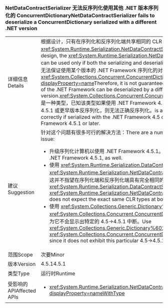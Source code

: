 ### <a name="netdatacontractserializer-fails-to-deserialize-a-concurrentdictionary-serialized-with-a-different-net-version"></a><span data-ttu-id="2299d-101">NetDataContractSerializer 无法反序列化使用其他 .NET 版本序列化的 ConcurrentDictionary</span><span class="sxs-lookup"><span data-stu-id="2299d-101">NetDataContractSerializer fails to deserialize a ConcurrentDictionary serialized with a different .NET version</span></span>

|   |   |
|---|---|
|<span data-ttu-id="2299d-102">详细信息</span><span class="sxs-lookup"><span data-stu-id="2299d-102">Details</span></span>|<span data-ttu-id="2299d-103">根据设计，只有在序列化和反序列化端共享相同的 CLR 类型时，才能使用 <xref:System.Runtime.Serialization.NetDataContractSerializer?displayProperty=name>。</span><span class="sxs-lookup"><span data-stu-id="2299d-103">By design, the <xref:System.Runtime.Serialization.NetDataContractSerializer?displayProperty=name> can be used only if both the serializing and deserializing ends share the same CLR types.</span></span> <span data-ttu-id="2299d-104">因此，无法保证使用某个版本的 .NET Framework 序列化的对象可以由其他版本反序列化。<xref:System.Collections.Concurrent.ConcurrentDictionary%602?displayProperty=name></span><span class="sxs-lookup"><span data-stu-id="2299d-104">Therefore, it is not guaranteed that an object serialized with one version of the .NET Framework can be deserialized by a different version.<xref:System.Collections.Concurrent.ConcurrentDictionary%602?displayProperty=name></span></span> <span data-ttu-id="2299d-105">是一种类型，已知该类型如果使用 .NET Framework 4.5 或更早版本序列化并使用 .NET Framework 4.5.1 或更早版本反序列化，则无法正确反序列化。</span><span class="sxs-lookup"><span data-stu-id="2299d-105">is a type that is known to not to deserialize correctly if serialized with the .NET Framework 4.5 or earlier and deserialized with the .NET Framework 4.5.1 or later.</span></span>|
|<span data-ttu-id="2299d-106">建议</span><span class="sxs-lookup"><span data-stu-id="2299d-106">Suggestion</span></span>|<span data-ttu-id="2299d-107">针对这个问题有很多可行的解决方法：</span><span class="sxs-lookup"><span data-stu-id="2299d-107">There are a number of possible work-arounds for this issue:</span></span><ul><li><span data-ttu-id="2299d-108">升级序列化计算机以使用 .NET Framework 4.5.1。</span><span class="sxs-lookup"><span data-stu-id="2299d-108">Upgrade the serializing computer to use the .NET Framework 4.5.1, as well.</span></span></li><li><span data-ttu-id="2299d-109">使用 <xref:System.Runtime.Serialization.DataContractSerializer?displayProperty=name> 而不是 <xref:System.Runtime.Serialization.NetDataContractSerializer?displayProperty=name>，因为这并不指望在序列化端和反序列化端具有完全相同的 CLR 类型。</span><span class="sxs-lookup"><span data-stu-id="2299d-109">Use <xref:System.Runtime.Serialization.DataContractSerializer?displayProperty=name> instead of <xref:System.Runtime.Serialization.NetDataContractSerializer?displayProperty=name> as this does not expect the exact same CLR types at both serializing and deserializing ends.</span></span></li><li><span data-ttu-id="2299d-110">使用 <xref:System.Collections.Generic.Dictionary%602?displayProperty=name> 而不是 <xref:System.Collections.Concurrent.ConcurrentDictionary%602?displayProperty=name>，因为它不会显示出特定的 4.5-&gt;4.5.1 中断。</span><span class="sxs-lookup"><span data-stu-id="2299d-110">Use <xref:System.Collections.Generic.Dictionary%602?displayProperty=name> instead of <xref:System.Collections.Concurrent.ConcurrentDictionary%602?displayProperty=name> since it does not exhibit this particular 4.5-&gt;4.5.1 break.</span></span></li></ul>|
|<span data-ttu-id="2299d-111">范围</span><span class="sxs-lookup"><span data-stu-id="2299d-111">Scope</span></span>|<span data-ttu-id="2299d-112">次要</span><span class="sxs-lookup"><span data-stu-id="2299d-112">Minor</span></span>|
|<span data-ttu-id="2299d-113">版本</span><span class="sxs-lookup"><span data-stu-id="2299d-113">Version</span></span>|<span data-ttu-id="2299d-114">4.5.1</span><span class="sxs-lookup"><span data-stu-id="2299d-114">4.5.1</span></span>|
|<span data-ttu-id="2299d-115">类型</span><span class="sxs-lookup"><span data-stu-id="2299d-115">Type</span></span>|<span data-ttu-id="2299d-116">运行时</span><span class="sxs-lookup"><span data-stu-id="2299d-116">Runtime</span></span>|
|<span data-ttu-id="2299d-117">受影响的 API</span><span class="sxs-lookup"><span data-stu-id="2299d-117">Affected APIs</span></span>|<ul><li><xref:System.Runtime.Serialization.NetDataContractSerializer.Deserialize(System.IO.Stream)?displayProperty=nameWithType></li></ul>|

